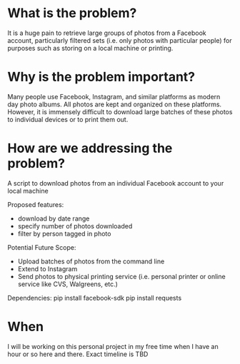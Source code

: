# What is the problem?
It is a huge pain to retrieve large groups of photos from a Facebook account, particularly filtered sets (i.e. only photos with particular people) for purposes such as storing on a local machine or printing.

# Why is the problem important?
Many people use Facebook, Instagram, and similar platforms as modern day photo albums. All photos are kept and organized on these platforms. However, it is immensely difficult to download large batches of these photos to individual devices or to print them out.

# How are we addressing the problem?
A script to download photos from an individual Facebook account to your local machine

Proposed features:
- download by date range
- specify number of photos downloaded
- filter by person tagged in photo

Potential Future Scope: 
- Upload batches of photos from the command line 
- Extend to Instagram
- Send photos to physical printing service (i.e. personal printer or online service like CVS, Walgreens, etc.)

Dependencies:
pip install facebook-sdk
pip install requests

# When
I will be working on this personal project in my free time when I have an hour or so here and there. Exact timeline is TBD
